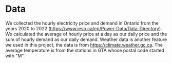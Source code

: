 # Data

We collected the hourly electricity price and demand in Ontario from the years 2020 to 2022 (https://www.ieso.ca/en/Power-Data/Data-Directory). We calculated the average of hourly price at a day as our daily price and the sum of hourly demand as our daily demand. Weather data is another feature we used in this project, the data is from https://climate.weather.gc.ca. The average temperature is from the stations in GTA whose postal code started with "M".

